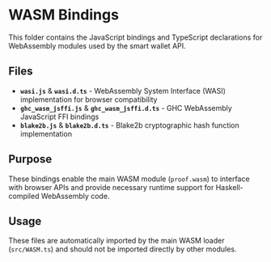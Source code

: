 # WASM Bindings

This folder contains the JavaScript bindings and TypeScript declarations for WebAssembly modules used by the smart wallet API.

## Files

- **`wasi.js`** & **`wasi.d.ts`** - WebAssembly System Interface (WASI) implementation for browser compatibility
- **`ghc_wasm_jsffi.js`** & **`ghc_wasm_jsffi.d.ts`** - GHC WebAssembly JavaScript FFI bindings
- **`blake2b.js`** & **`blake2b.d.ts`** - Blake2b cryptographic hash function implementation

## Purpose

These bindings enable the main WASM module (`proof.wasm`) to interface with browser APIs and provide necessary runtime support for Haskell-compiled WebAssembly code.

## Usage

These files are automatically imported by the main WASM loader (`src/WASM.ts`) and should not be imported directly by other modules.
